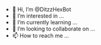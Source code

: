 - 👋 Hi, I’m @DitzzHexBot
- 👀 I’m interested in ...
- 🌱 I’m currently learning ...
- 💞️ I’m looking to collaborate on ...
- 📫 How to reach me ...

<!---
DitzzHexBot/DitzzHexBot is a ✨ special ✨ repository because its `README.md` (this file) appears on your GitHub profile.
You can click the Preview link to take a look at your changes.
--->
